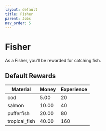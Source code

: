 ```yaml
---
layout: default
title: Fisher
parent: Jobs
nav_order: 5
---
```


# Fisher

As a Fisher, you'll be rewarded for catching fish.

## Default Rewards

| Material      | Money | Experience |
|---------------|-------|------------|
| cod           | 5.00  | 20         |
| salmon        | 10.00 | 40         |
| pufferfish    | 20.00 | 80         |
| tropical_fish | 40.00 | 160        |
